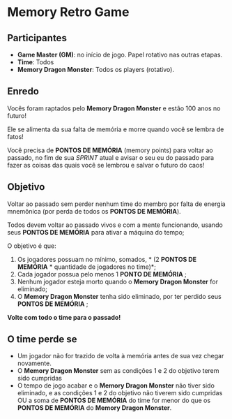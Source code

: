 # Memory Retro Game

## Participantes

* **Game Master (GM)**: *<uma pessoa>* no início de jogo. Papel rotativo nas outras etapas.
* **Time**: Todos
* **Memory Dragon Monster**: Todos os players (rotativo).

## Enredo

Vocês foram raptados pelo **Memory Dragon Monster** e estão 100 anos no futuro!

Ele se alimenta da sua falta de memória e morre quando você se lembra de fatos!

Você precisa de **PONTOS DE MEMÓRIA** (memory points) para voltar ao passado, no fim de sua *SPRINT* atual e avisar o seu eu do passado para fazer as coisas das quais você se lembrou e salvar o futuro do caos!

## Objetivo

Voltar ao passado sem perder nenhum time do membro por falta de energia mnemônica (por perda de todos os **PONTOS DE MEMÓRIA**).

Todos devem voltar ao passado vivos e com a mente funcionando, usando seus **PONTOS DE MEMÓRIA** para ativar a máquina do tempo;

O objetivo é que:
1. Os jogadores possuam no mínimo, somados, * **<CONFIGURAVEL>** (2 **PONTOS DE MEMÓRIA**  * quantidade de jogadores no time)*;
2.	Cada jogador possua pelo menos 1 **PONTO DE MEMÓRIA** ;
3. Nenhum jogador esteja morto quando o **Memory Dragon Monster**  for eliminado;
4.	O **Memory Dragon Monster** tenha sido eliminado, por ter perdido seus **PONTOS DE MEMÓRIA** ;

**Volte com todo o time para o passado!**

## O time perde se
* Um jogador não for trazido de volta à memória antes de sua vez chegar novamente.
* O **Memory Dragon Monster** sem as condições 1 e 2 do objetivo terem sido cumpridas
* O tempo de jogo acabar e o **Memory Dragon Monster** não tiver sido eliminado, e as condições 1 e 2 do objetivo não tiverem sido cumpridas OU a soma de  **PONTOS DE MEMÓRIA** do time for menor do que os  **PONTOS DE MEMÓRIA** do **Memory Dragon Monster**.
